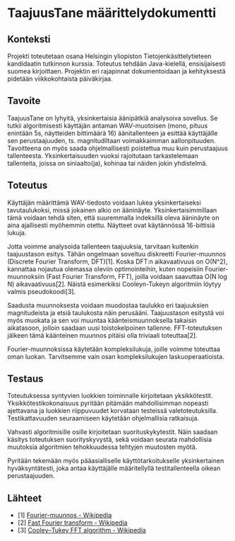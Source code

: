 # TaajuusTane määrittelydokumentti
## Konteksti
Projekti toteutetaan osana Helsingin yliopiston Tietojenkäsittelytieteen kandidaatin tutkinnon kurssia. Toteutus tehdään Java-kielellä, ensisijaisesti suomea kirjoittaen. Projektin eri rajapinnat dokumentoidaan ja kehityksestä pidetään viikkokohtaista päiväkirjaa.

## Tavoite
TaajuusTane on lyhyitä, yksinkertaisia äänipätkiä analysoiva sovellus. Se tutkii algoritmisesti käyttäjän antaman WAV-muotoisen (mono, pituus enintään 5s, näytteiden bittimäärä 16) äänitallenteen ja esittää käyttäjälle sen perustaajuuden, ts. magnitudiltaan voimakkaimman aallonpituuden. Tavoitteena on myös saada ohjelmallisesti poistettua muu kuin perustaajuus tallenteesta. Yksinkertaisuuden vuoksi rajoitutaan tarkastelemaan tallenteita, joissa on siniaalto(ja), kohinaa tai näiden jokin yhdistelmä.

## Toteutus
Käyttäjän määrittämä WAV-tiedosto voidaan lukea yksinkertaiseksi tavutaulukoksi, missä jokainen alkio on ääninäyte. Yksinkertaisimmillaan tämä voidaan tehdä siten, että suuremmalla indeksillä oleva ääninäyte on aina ajallisesti myöhemmin otettu. Näytteet ovat käytännössä 16-bittisiä lukuja.

Jotta voimme analysoida tallenteen taajuuksia, tarvitaan kuitenkin taajuustason esitys. Tähän ongelmaan soveltuu diskreetti Fourier-muunnos (Discrete Fourier Transform, DFT)[1]. Koska DFT:n aikavaativuus on O(N^2), kannattaa nojautua olemassa oleviin optimointeihin, kuten nopeisiin Fourier-muunnoksiin (Fast Fourier Transform, FFT), joilla voidaan saavuttaa O(N log N) aikavaativuus[2]. Näistä esimerkiksi Cooleyn-Tukeyn algoritmiin löytyy valmis pseudokoodi[3].

Saadusta muunnoksesta voidaan muodostaa taulukko eri taajuuksien magnitudeista ja etsiä taulukosta näin perusääni. Taajuustason esitystä voi myös muokata ja sen voi muuntaa käänteismuunnoksella takaisin aikatasoon, jolloin saadaan uusi toistokelpoinen tallenne. FFT-toteutuksen jälkeen tämä käänteinen muunnos pitäisi olla triviaali toteuttaa[2].

Fourier-muunnoksissa käytetään kompleksilukuja, joille voimme toteuttaa oman luokan. Tarvitsemme vain osan kompleksilukujen laskuoperaatioista.

## Testaus
Toteutuksessa syntyvien luokkien toiminnalle kirjoitetaan yksikkötestit. Yksikkötestikokonaisuus pyritään pitämään mahdollisimman nopeasti ajettavana ja luokkien riippuvuudet korvataan testeissä valetoteutuksilla. Testikattavuuden seuraamiseen käytetään ohjelmallisia ratkaisuja.

Vahvasti algoritmisille osille kirjoitetaan suorituskykytestit. Näin saadaan käsitys toteutuksen suorityskyvystä, sekä voidaan seurata mahdollisia muutoksia algoritmien tehokkuudessa tehtyjen muutosten myötä.

Pyritään tekemään myös pääasialliselle käyttötarkoitukselle yksinkertainen hyväksyntätesti, joka antaa käyttäjälle määritellyllä testitallenteella oikean perustaajuuden.

## Lähteet
- [1] [Fourier-muunnos - Wikipedia](https://fi.wikipedia.org/wiki/Fourier-muunnos)
- [2] [Fast Fourier transform - Wikipedia](https://en.wikipedia.org/wiki/Fast_-Fourier_transform)
- [3] [Cooley–Tukey FFT algorithm - Wikipedia](https://en.wikipedia.org/wiki/Cooley%E2%80%93Tukey_FFT_algorithm)
